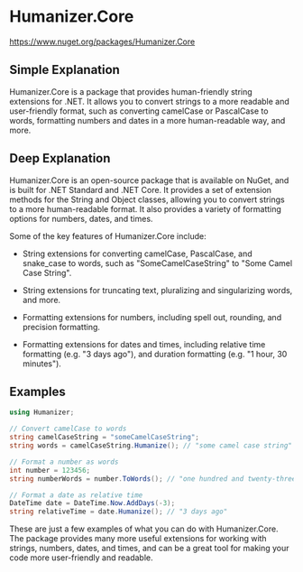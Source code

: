 # Humanizer.Core

https://www.nuget.org/packages/Humanizer.Core

## Simple Explanation

Humanizer.Core is a package that provides human-friendly string extensions for .NET. It allows you to convert strings to a more readable and user-friendly format, such as converting camelCase or PascalCase to words, formatting numbers and dates in a more human-readable way, and more.

## Deep Explanation

Humanizer.Core is an open-source package that is available on NuGet, and is built for .NET Standard and .NET Core. It provides a set of extension methods for the String and Object classes, allowing you to convert strings to a more human-readable format. It also provides a variety of formatting options for numbers, dates, and times.

Some of the key features of Humanizer.Core include:

- String extensions for converting camelCase, PascalCase, and snake_case to words, such as "SomeCamelCaseString" to "Some Camel Case String".

- String extensions for truncating text, pluralizing and singularizing words, and more.

- Formatting extensions for numbers, including spell out, rounding, and precision formatting.

- Formatting extensions for dates and times, including relative time formatting (e.g. "3 days ago"), and duration formatting (e.g. "1 hour, 30 minutes").

## Examples

```C#
using Humanizer;

// Convert camelCase to words
string camelCaseString = "someCamelCaseString";
string words = camelCaseString.Humanize(); // "some camel case string"

// Format a number as words
int number = 123456;
string numberWords = number.ToWords(); // "one hundred and twenty-three thousand, four hundred and fifty-six"

// Format a date as relative time
DateTime date = DateTime.Now.AddDays(-3);
string relativeTime = date.Humanize(); // "3 days ago"
```

These are just a few examples of what you can do with Humanizer.Core. The package provides many more useful extensions for working with strings, numbers, dates, and times, and can be a great tool for making your code more user-friendly and readable.